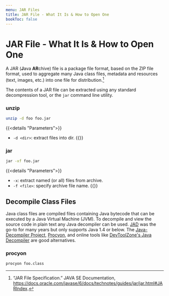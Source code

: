 ```yaml
---
menu: JAR Files
title: JAR File - What It Is & How to Open One
bookToc: false
---
```


# JAR File - What It Is & How to Open One

A JAR (**J**ava **AR**chive) file is a package file format, based on the ZIP file format, used to aggregate many Java class files, metadata and resources (text, images, etc.) into one file for distribution.[^jar-spec]

The contents of a JAR file can be extracted using any standard decompression tool, or the `jar` command line utility.

### unzip
```sh
unzip -d foo foo.jar
```
{{<details "Parameters">}}
- `-d <dir>`: extract files into dir.
{{</details>}}

### jar
```sh
jar -xf foo.jar
```
{{<details "Parameters">}}
- `-x`: extract named (or all) files from archive.
- `-f <file>`: specify archive file name.
{{</details>}}

## Decompile Class Files

Java class files are compiled files containing Java bytecode that can be executed by a Java Virtual Machine (JVM). To decompile and view the source code in plain text any Java decompiler can be used.
[JAD](https://varaneckas.com/jad/) was the go-to for many years but only supports Java 1.4 or below.
The [Java-Decompiler Project](https://java-decompiler.github.io/), [Procyon](https://bitbucket.org/mstrobel/procyon/wiki/Java%20Decompiler), and online tools like [DevToolZone's Java Decompiler](https://devtoolzone.com/decompiler/java) are good alternatives.

### procyon

```sh
procyon foo.class
```

[^jar-spec]: “JAR File Specification.” JAVA SE Documentation, https://docs.oracle.com/javase/6/docs/technotes/guides/jar/jar.html#JARIndex.
